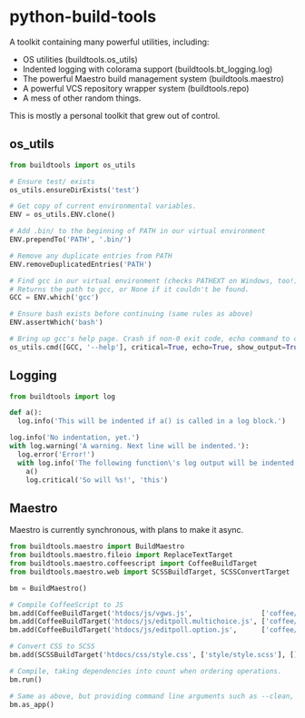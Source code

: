 # python-build-tools

A toolkit containing many powerful utilities, including:

 * OS utilities (buildtools.os_utils)
 * Indented logging with colorama support (buildtools.bt_logging.log)
 * The powerful Maestro build management system (buildtools.maestro)
 * A powerful VCS repository wrapper system (buildtools.repo)
 * A mess of other random things.

This is mostly a personal toolkit that grew out of control.

## os_utils
```python
from buildtools import os_utils

# Ensure test/ exists
os_utils.ensureDirExists('test')

# Get copy of current environmental variables.
ENV = os_utils.ENV.clone()

# Add .bin/ to the beginning of PATH in our virtual environment
ENV.prependTo('PATH', '.bin/')

# Remove any duplicate entries from PATH
ENV.removeDuplicatedEntries('PATH')

# Find gcc in our virtual environment (checks PATHEXT on Windows, too!)
# Returns the path to gcc, or None if it couldn't be found.
GCC = ENV.which('gcc')

# Ensure bash exists before continuing (same rules as above)
ENV.assertWhich('bash')

# Bring up gcc's help page. Crash if non-0 exit code, echo command to console, and output STDOUT/STDERR to console.
os_utils.cmd([GCC, '--help'], critical=True, echo=True, show_output=True)
```

## Logging
```python
from buildtools import log

def a():
  log.info('This will be indented if a() is called in a log block.')

log.info('No indentation, yet.')
with log.warning('A warning. Next line will be indented.'):
  log.error('Error!')
  with log.info('The following function\'s log output will be indented by another layer.')
    a()
    log.critical('So will %s!', 'this')
```

## Maestro

Maestro is currently synchronous, with plans to make it async.

```python
from buildtools.maestro import BuildMaestro
from buildtools.maestro.fileio import ReplaceTextTarget
from buildtools.maestro.coffeescript import CoffeeBuildTarget
from buildtools.maestro.web import SCSSBuildTarget, SCSSConvertTarget

bm = BuildMaestro()

# Compile CoffeeScript to JS
bm.add(CoffeeBuildTarget('htdocs/js/vgws.js',                 ['coffee/src/vgws.coffee']))
bm.add(CoffeeBuildTarget('htdocs/js/editpoll.multichoice.js', ['coffee/editpoll.multichoice.coffee'], dependencies=['htdocs/js/vgws.js']))
bm.add(CoffeeBuildTarget('htdocs/js/editpoll.option.js',      ['coffee/editpoll.editpoll.coffee'], dependencies=['htdocs/js/vgws.js']))

# Convert CSS to SCSS
bm.add(SCSSBuildTarget('htdocs/css/style.css', ['style/style.scss'], [], import_paths=['style'], compass=True))

# Compile, taking dependencies into count when ordering operations.
bm.run()

# Same as above, but providing command line arguments such as --clean, and --rebuild.
bm.as_app()
```
